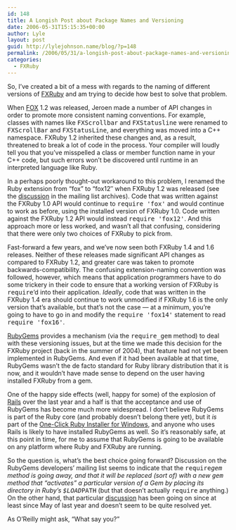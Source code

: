 ```yaml
---
id: 148
title: A Longish Post about Package Names and Versioning
date: 2006-05-31T15:15:35+00:00
author: Lyle
layout: post
guid: http://lylejohnson.name/blog/?p=148
permalink: /2006/05/31/a-longish-post-about-package-names-and-versioning/
categories:
  - FXRuby
---
```

So, I&#8217;ve created a bit of a mess with regards to the naming of different versions of [FXRuby](http://www.fxruby.org/) and am trying to decide how best to solve that problem.

When [FOX](http://www.fox-toolkit.com/) 1.2 was released, Jeroen made a number of API changes in order to promote more consistent naming conventions. For example, classes with names like <tt>FXScrollbar</tt> and <tt>FXStatusline</tt> were renamed to <tt>FXScrollBar</tt> and <tt>FXStatusLine</tt>, and everything was moved into a C++ namespace. FXRuby 1.2 inherited these changes and, as a result, threatened to break a lot of code in the process. Your compiler will loudly tell you that you&#8217;ve misspelled a class or member function name in your C++ code, but such errors won&#8217;t be discovered until runtime in an interpreted language like Ruby.

In a perhaps poorly thought-out workaround to this problem, I renamed the Ruby extension from &#8220;fox&#8221; to &#8220;fox12&#8243; when FXRuby 1.2 was released (see the [discussion](http://rubyforge.org/pipermail/fxruby-users/2004-July/000028.html) in the mailing list archives). Code that was written against the FXRuby 1.0 API would continue to <tt>require 'fox'</tt> and would continue to work as before, using the installed version of FXRuby 1.0. Code written against the FXRuby 1.2 API would instead <tt>require 'fox12'</tt>. And this approach more or less worked, and wasn&#8217;t all that confusing, considering that there were only two choices of FXRuby to pick from.

Fast-forward a few years, and we&#8217;ve now seen both FXRuby 1.4 and 1.6 releases. Neither of these releases made significant API changes as compared to FXRuby 1.2, and greater care was taken to promote backwards-compatibility. The confusing extension-naming convention was followed, however, which means that application programmers have to do some trickery in their code to ensure that a working version of FXRuby is <tt>require</tt>&#8216;d into their application. _Ideally_, code that was written in the FXRuby 1.4 era should continue to work unmodified if FXRuby 1.6 is the only version that&#8217;s available, but that&#8217;s not the case &#8212; at a minimum, you&#8217;re going to have to go in and modify the <tt>require 'fox14'</tt> statement to read <tt>require 'fox16'</tt>.

[RubyGems](http://docs.rubygems.org/) provides a mechanism (via the <tt>require_gem</tt> method) to deal with these versioning issues, but at the time we made this decision for the FXRuby project (back in the summer of 2004), that feature had not yet been implemented in RubyGems. And even if it had been available at that time, RubyGems wasn&#8217;t the de facto standard for Ruby library distribution that it is now, and it wouldn&#8217;t have made sense to depend on the user having installed FXRuby from a gem.

One of the happy side effects (well, happy for some) of the explosion of [Rails](http://www.rubyonrails.org/) over the last year and a half is that the acceptance and use of RubyGems has become much more widespread. I don&#8217;t believe RubyGems is part of the Ruby core (and probably doesn&#8217;t belong there yet), but it _is_ part of the [One-Click Ruby Installer for Windows](http://rubyinstaller.rubyforge.org/wiki/wiki.pl), and anyone who uses Rails is likely to have installed RubyGems as well. So it&#8217;s reasonably safe, at this point in time, for me to assume that RubyGems is going to be available on any platform where Ruby and FXRuby are running.

So the question is, what&#8217;s the best choice going forward? Discussion on the RubyGems developers&#8217; mailing list seems to indicate that the <tt>require<em>gem</tt> method is going away, and that it will be replaced (sort of) with a new <tt>gem</tt> method that &#8220;activates&#8221; a particular version of a Gem by placing its directory in Ruby&#8217;s <tt>$LOAD</em>PATH</tt> (but that doesn&#8217;t actually <tt>require</tt> anything.) On the other hand, that particular <a href="http://rubyforge.org/pipermail/rubygems-developers/2005-May/001521.html">discussion</a> has been going on since at least since May of last year and doesn&#8217;t seem to be quite resolved yet.</p> 

<p>
  As O&#8217;Reilly might ask, &#8220;What say you?&#8221;
</p>